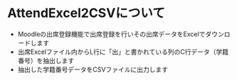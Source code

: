 # AttendExcel2CSVについて
- Moodleの出席登録機能で出席登録を行いその出席データをExcelでダウンロードします
- 出席Excelファイル内からL行に「出」と書かれている列のC行データ（学籍番号）を抽出します
- 抽出した学籍番号データをCSVファイルに出力します 